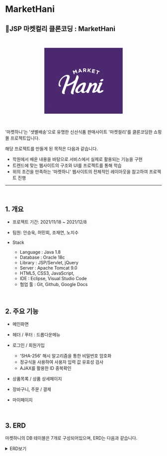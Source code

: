 # MarketHani

## 🛒JSP 마켓컬리 클론코딩 : MarketHani  

<br>

<p align="center">
<img src="WebContent/img/header/favicon.png" width="50%" height="50%"/>
</p>

<br>

'마켓하니'는 '샛별배송'으로 유명한 신선식품 판매사이트 '마켓컬리'를 클론코딩한 쇼핑몰 프로젝트입니다.

해당 프로젝트를 만들게 된 목적은 다음과 같습니다.

- 학원에서 배운 내용을 바탕으로 서비스에서 실제로 활용되는 기능을 구현
- 트렌드에 맞는 웹사이트의 구조와 UI를 프로젝트를 통해 학습
- 위의 조건을 만족하는 '마켓하니' 웹사이트의 전체적인 레이아웃을 참고하여 프로젝트 진행

<hr>
<br>


## 1. 개요

- 프로젝트 기간: 2021/11/18 ~ 2021/12/8

- 팀원: 안승욱, 허민회, 조재연, 노지수

- Stack
    - Language : Java 1.8
    - Database : Oracle 18c
    - Library : JSP/Servlet, jQuery
    - Server : Apache Tomcat 9.0
    - HTML5, CSS3, JavaScript, 
    - IDE : Eclipse, Visual Studio Code
    - 협업 툴 : Git, Github, Google Docs

<br>

## 2. 주요 기능

- 메인화면

- 헤더 / 푸터 : 드롭다운메뉴

- 로그인 / 회원가입
    - 'SHA-256' 해시 알고리즘을 통한 비밀번호 암호화
    - 정규식을 사용하여 사용자 입력 값 유효성 검사
    - AJAX를 활용한 ID 중복확인

- 상품목록 / 상품 상세페이지

- 장바구니, 주문 / 결제

- 마이페이지

<br>

## 3. ERD

마켓하니의 DB 테이블은 7개로 구성되어있으며, ERD는 다음과 같습니다.

<details> 
<summary>ERD보기</summary> 
 
![](readme_img/2022-01-18-16-13-42.png)
</details>

<br>







